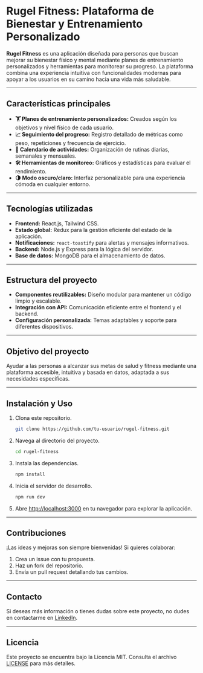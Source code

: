 # **Rugel Fitness: Plataforma de Bienestar y Entrenamiento Personalizado**

**Rugel Fitness** es una aplicación diseñada para personas que buscan mejorar su bienestar físico y mental mediante planes de entrenamiento personalizados y herramientas para monitorear su progreso. La plataforma combina una experiencia intuitiva con funcionalidades modernas para apoyar a los usuarios en su camino hacia una vida más saludable.

---

## **Características principales**

- **🏋️ Planes de entrenamiento personalizados:** Creados según los objetivos y nivel físico de cada usuario.
- **📈 Seguimiento del progreso:** Registro detallado de métricas como peso, repeticiones y frecuencia de ejercicio.
- **📅 Calendario de actividades:** Organización de rutinas diarias, semanales y mensuales.
- **🛠️ Herramientas de monitoreo:** Gráficos y estadísticas para evaluar el rendimiento.
- **🌗 Modo oscuro/claro:** Interfaz personalizable para una experiencia cómoda en cualquier entorno.

---

## **Tecnologías utilizadas**

- **Frontend:** React.js, Tailwind CSS.
- **Estado global:** Redux para la gestión eficiente del estado de la aplicación.
- **Notificaciones:** `react-toastify` para alertas y mensajes informativos.
- **Backend:** Node.js y Express para la lógica del servidor.
- **Base de datos:** MongoDB para el almacenamiento de datos.

---

## **Estructura del proyecto**

- **Componentes reutilizables:** Diseño modular para mantener un código limpio y escalable.
- **Integración con API:** Comunicación eficiente entre el frontend y el backend.
- **Configuración personalizada:** Temas adaptables y soporte para diferentes dispositivos.

---

## **Objetivo del proyecto**

Ayudar a las personas a alcanzar sus metas de salud y fitness mediante una plataforma accesible, intuitiva y basada en datos, adaptada a sus necesidades específicas.

---

## **Instalación y Uso**

1. Clona este repositorio.
   ```bash
   git clone https://github.com/tu-usuario/rugel-fitness.git
   ```
2. Navega al directorio del proyecto.
   ```bash
   cd rugel-fitness
   ```
3. Instala las dependencias.
   ```bash
   npm install
   ```
4. Inicia el servidor de desarrollo.
   ```bash
   npm run dev
   ```
5. Abre [http://localhost:3000](http://localhost:3000) en tu navegador para explorar la aplicación.

---

## **Contribuciones**

¡Las ideas y mejoras son siempre bienvenidas! Si quieres colaborar:

1. Crea un issue con tu propuesta.
2. Haz un fork del repositorio.
3. Envía un pull request detallando tus cambios.

---

## **Contacto**

Si deseas más información o tienes dudas sobre este proyecto, no dudes en contactarme en [LinkedIn](https://www.linkedin.com/in/edelcopp/).

---

## **Licencia**

Este proyecto se encuentra bajo la Licencia MIT. Consulta el archivo [LICENSE](LICENSE) para más detalles.

